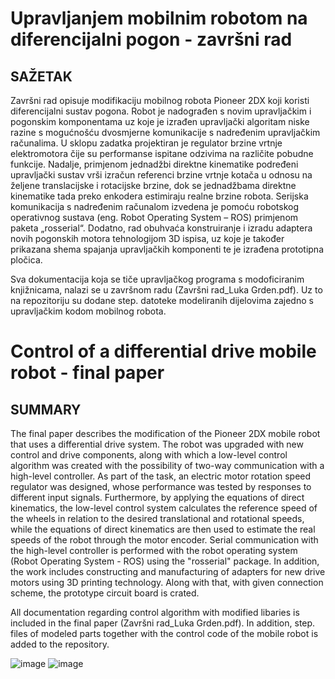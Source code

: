 # Upravljanjem mobilnim robotom na diferencijalni pogon - završni rad

## SAŽETAK

Završni rad opisuje modifikaciju mobilnog robota Pioneer 2DX koji koristi diferencijalni sustav pogona. Robot je nadograđen s novim upravljačkim i pogonskim komponentama uz koje je izrađen upravljački algoritam niske razine s mogućnošću dvosmjerne komunikacije s nadređenim upravljačkim računalima. U sklopu zadatka projektiran je regulator brzine vrtnje elektromotora čije su performanse ispitane odzivima na različite pobudne funkcije. Nadalje, primjenom jednadžbi direktne kinematike podređeni upravljački sustav vrši izračun referenci brzine vrtnje kotača u odnosu na željene translacijske i rotacijske brzine, dok se jednadžbama direktne kinematike tada preko enkodera estimiraju realne brzine robota. Serijska komunikacija s nadređenim računalom izvedena je pomoću robotskog operativnog sustava (eng. Robot Operating System – ROS) primjenom paketa „rosserial“. Dodatno, rad obuhvaća konstruiranje i izradu adaptera novih pogonskih motora tehnologijom 3D ispisa, uz koje je također prikazana shema spajanja upravljačkih komponenti te je izrađena prototipna pločica.

Sva dokumentacija koja se tiče upravljačkog programa s modoficiranim knjižnicama, nalazi se u završnom radu (Završni rad_Luka Grden.pdf). Uz to na repozitoriju su dodane
step. datoteke modeliranih dijelovima zajedno s upravljačkim kodom mobilnog robota.

# Control of a differential drive mobile robot - final paper

## SUMMARY

The final paper describes the modification of the Pioneer 2DX mobile robot that uses a differential drive system. The robot was upgraded with new control and drive components, along with which a low-level control algorithm was created with the possibility of two-way communication with  a high-level controller. As part of the task, an electric motor rotation speed regulator was designed, whose performance was tested by responses to different input signals. Furthermore, by applying the equations of direct kinematics, the low-level control system calculates the reference speed of the wheels in relation to the desired translational and rotational speeds, while the equations of direct kinematics are then used to estimate the real speeds of the robot through the motor encoder. Serial communication with the high-level controller is performed with the robot operating system (Robot Operating System - ROS) using the "rosserial" package. In addition, the work includes constructing and manufacturing of adapters for new drive motors using 3D printing technology. Along with that, with  given connection scheme, the prototype circuit board is crated.

All documentation regarding control algorithm with modified libaries is included in the final paper (Završni rad_Luka Grden.pdf). In addition, step. files of modeled parts together with the control code of the mobile robot is added to the repository.

![image](https://user-images.githubusercontent.com/38221332/191283752-9b0b1979-6e6c-41b1-b66d-9a9960cacd47.png) ![image](https://user-images.githubusercontent.com/38221332/191283878-94891de8-01d4-44f4-9aaf-74372840a42a.png)

